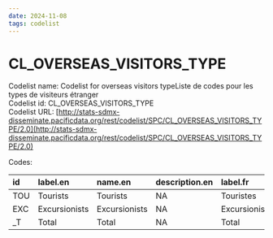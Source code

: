 ```yaml
---
date: 2024-11-08
tags: codelist
---
```


# CL_OVERSEAS_VISITORS_TYPE

Codelist name: Codelist for overseas visitors typeListe de codes pour les types de visiteurs étranger  
Codelist id: CL_OVERSEAS_VISITORS_TYPE  
Codelist URL: [http://stats-sdmx-disseminate.pacificdata.org/rest/codelist/SPC/CL_OVERSEAS_VISITORS_TYPE/2.0](http://stats-sdmx-disseminate.pacificdata.org/rest/codelist/SPC/CL_OVERSEAS_VISITORS_TYPE/2.0)  

Codes:  

|id  |label.en      |name.en       |description.en |label.fr       |name.fr        |description.fr |
|:---|:-------------|:-------------|:--------------|:--------------|:--------------|:--------------|
|TOU |Tourists      |Tourists      |NA             |Touristes      |Touristes      |NA             |
|EXC |Excursionists |Excursionists |NA             |Excursionistes |Excursionistes |NA             |
|_T  |Total         |Total         |NA             |Total          |Total          |NA             |
